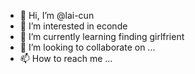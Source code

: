 - 👋 Hi, I’m @lai-cun
- 👀 I’m interested in econde
- 🌱 I’m currently learning finding girlfrient
- 💞️ I’m looking to collaborate on ...
- 📫 How to reach me ...

<!---
lai-cun/lai-cun is a ✨ special ✨ repository because its `README.md` (this file) appears on your GitHub profile.
You can click the Preview link to take a look at your changes.
--->
